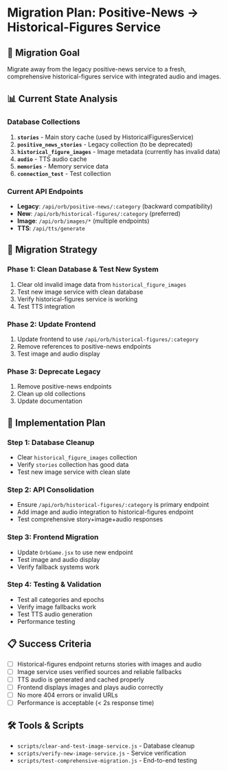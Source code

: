 # Migration Plan: Positive-News → Historical-Figures Service

## 🎯 **Migration Goal**
Migrate away from the legacy positive-news service to a fresh, comprehensive historical-figures service with integrated audio and images.

## 📊 **Current State Analysis**

### **Database Collections**
1. **`stories`** - Main story cache (used by HistoricalFiguresService)
2. **`positive_news_stories`** - Legacy collection (to be deprecated)
3. **`historical_figure_images`** - Image metadata (currently has invalid data)
4. **`audio`** - TTS audio cache
5. **`memories`** - Memory service data
6. **`connection_test`** - Test collection

### **Current API Endpoints**
- **Legacy**: `/api/orb/positive-news/:category` (backward compatibility)
- **New**: `/api/orb/historical-figures/:category` (preferred)
- **Image**: `/api/orb/images/*` (multiple endpoints)
- **TTS**: `/api/tts/generate`

## 🚀 **Migration Strategy**

### **Phase 1: Clean Database & Test New System**
1. Clear old invalid image data from `historical_figure_images`
2. Test new image service with clean database
3. Verify historical-figures service is working
4. Test TTS integration

### **Phase 2: Update Frontend**
1. Update frontend to use `/api/orb/historical-figures/:category`
2. Remove references to positive-news endpoints
3. Test image and audio display

### **Phase 3: Deprecate Legacy**
1. Remove positive-news endpoints
2. Clean up old collections
3. Update documentation

## 🔧 **Implementation Plan**

### **Step 1: Database Cleanup**
- Clear `historical_figure_images` collection
- Verify `stories` collection has good data
- Test new image service with clean slate

### **Step 2: API Consolidation**
- Ensure `/api/orb/historical-figures/:category` is primary endpoint
- Add image and audio integration to historical-figures endpoint
- Test comprehensive story+image+audio responses

### **Step 3: Frontend Migration**
- Update `OrbGame.jsx` to use new endpoint
- Test image and audio display
- Verify fallback systems work

### **Step 4: Testing & Validation**
- Test all categories and epochs
- Verify image fallbacks work
- Test TTS audio generation
- Performance testing

## 📋 **Success Criteria**
- [ ] Historical-figures endpoint returns stories with images and audio
- [ ] Image service uses verified sources and reliable fallbacks
- [ ] TTS audio is generated and cached properly
- [ ] Frontend displays images and plays audio correctly
- [ ] No more 404 errors or invalid URLs
- [ ] Performance is acceptable (< 2s response time)

## 🛠️ **Tools & Scripts**
- `scripts/clear-and-test-image-service.js` - Database cleanup
- `scripts/verify-new-image-service.js` - Service verification
- `scripts/test-comprehensive-migration.js` - End-to-end testing 